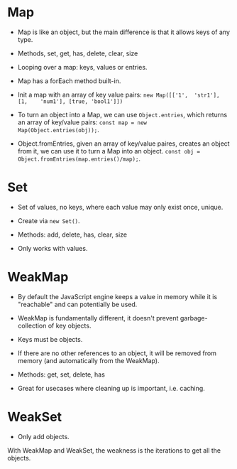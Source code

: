 # Map

- Map is like an object, but the main difference is that it allows keys of any type.

- Methods, set, get, has, delete, clear, size

- Looping over a map: keys, values or entries.

- Map has a forEach method built-in.

- Init a map with an array of key value pairs: `new Map([['1',  'str1'], [1,    'num1'], [true, 'bool1']])`

- To turn an object into a Map, we can use `Object.entries`, which returns an array of key/value pairs: `const map = new Map(Object.entries(obj));`.

- Object.fromEntries, given an array of key/value paires, creates an object from it, we can use it to turn a Map into an object. `const obj = Object.fromEntries(map.entries()/map);`.


# Set

- Set of values, no keys, where each value may only exist once, unique.

- Create via `new Set()`.

- Methods: add, delete, has, clear, size

- Only works with values.


# WeakMap

- By default the JavaScript engine keeps a value in memory while it is "reachable" and can potentially be used.

- WeakMap is fundamentally different, it doesn't prevent garbage-collection of key objects.

- Keys must be objects.

- If there are no other references to an object, it will be removed from memory (and automatically from the WeakMap).

- Methods: get, set, delete, has

- Great for usecases where cleaning up is important, i.e. caching.


# WeakSet

- Only add objects.


With WeakMap and WeakSet, the weakness is the iterations to get all the objects.
